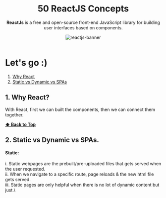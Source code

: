 <div align="center">
  <h1>50 ReactJS Concepts</h1>
  
  <p><b>ReactJs</b> is a free and open-source front-end JavaScript library for building user interfaces based on components.</p>
  
  <img src="https://miro.medium.com/max/1400/1*KN7zbaWkbm5E71zZWfTf7A.gif" alt="reactjs-banner">
</div>

<br>

# Let's go :)

1. [Why React](#1-why-react)
2. [Static vs Dynamic vs SPAs](#2-Static-vs-Dynamic-vs-SPAs) 

## 1. Why React?
With React, first we can built the components, then we can connect them together.

**[⬆ Back to Top](#lets-go-)**

## 2. Static vs Dynamic vs SPAs.
#### Static: 
i. Static webpages are the prebuilt/pre-uploaded files that gets served when the user requested.\
ii. When we navigate to a specific route, page reloads & the new html file gets served.\
iii. Static pages are only helpful when there is no lot of dynamic content but just.\
